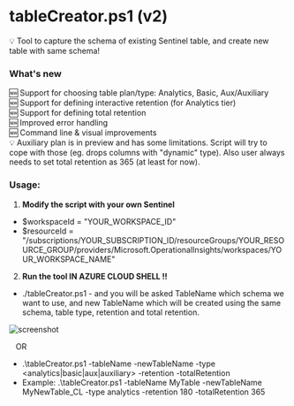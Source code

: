 # tableCreator.ps1 (v2)
💡 Tool to capture the schema of existing Sentinel table, and create new table with same schema!

### What's new
🆕 Support for choosing table plan/type: Analytics, Basic, Aux/Auxiliary <br/>
🆕 Support for defining interactive retention (for Analytics tier) <br/>
🆕 Support for defining total retention <br/>
🆕 Improved error handling <br/>
🆕 Command line & visual improvements <br/>
💡 Auxiliary plan is in preview and has some limitations. Script will try to cope with those (eg. drops columns with "dynamic" type). Also user always needs to set total retention as 365 (at least for now). <br/>

### Usage:

1) **Modify the script with your own Sentinel**

- $workspaceId = "YOUR_WORKSPACE_ID"
- $resourceId = "/subscriptions/YOUR_SUBSCRIPTION_ID/resourceGroups/YOUR_RESOURCE_GROUP/providers/Microsoft.OperationalInsights/workspaces/YOUR_WORKSPACE_NAME"

2) **Run the tool IN AZURE CLOUD SHELL !!**

- ./tableCreator.ps1 - and you will be asked TableName which schema we want to use, and new TableName which will be created using the same schema, table type, retention and total retention.

![screenshot](https://github.com/user-attachments/assets/951c0756-0bf8-474f-9712-9308c066d879)

&nbsp;&nbsp;&nbsp;OR

- .\tableCreator.ps1 -tableName <TableName> -newTableName <NewTableName> -type <analytics|basic|aux|auxiliary> -retention <RetentionInDays> -totalRetention <TotalRetentionInDays>
- Example: .\tableCreator.ps1 -tableName MyTable -newTableName MyNewTable_CL -type analytics -retention 180 -totalRetention 365
